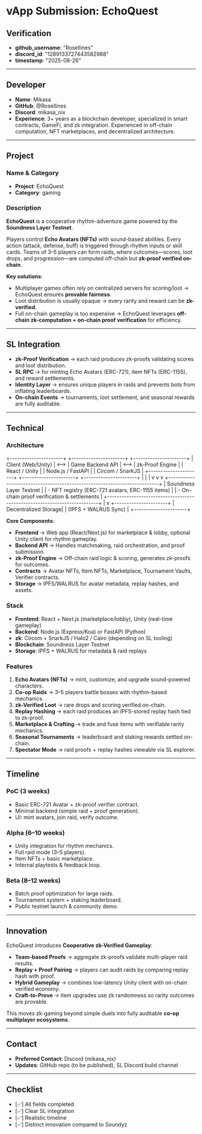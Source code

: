 # vApp Submission: EchoQuest

## Verification
- **github_username**: "Rosellines"  
- **discord_id**: "1289133727443582988"  
- **timestamp**: "2025-08-26"  

---

## Developer
- **Name**: Mikasa  
- **GitHub**: @Rosellines  
- **Discord**: mikasa_nix  
- **Experience**: 3+ years as a blockchain developer, specialized in smart contracts, GameFi, and zk integration. Experienced in off-chain computation, NFT marketplaces, and decentralized architecture.  

---

## Project

### Name & Category
- **Project**: EchoQuest  
- **Category**: gaming  

### Description
**EchoQuest** is a cooperative rhythm-adventure game powered by the **Soundness Layer Testnet**.  

Players control **Echo Avatars (NFTs)** with sound-based abilities. Every action (attack, defense, buff) is triggered through rhythm inputs or skill cards. Teams of 3–5 players can form raids, where outcomes—scores, loot drops, and progression—are computed off-chain but **zk-proof verified on-chain**.  

**Key solutions**:  
- Multiplayer games often rely on centralized servers for scoring/loot → EchoQuest ensures **provable fairness**.  
- Loot distribution is usually opaque → every rarity and reward can be **zk-verified**.  
- Full on-chain gameplay is too expensive → EchoQuest leverages **off-chain zk-computation + on-chain proof verification** for efficiency.  

---

## SL Integration
- **zk-Proof Verification** → each raid produces zk-proofs validating scores and loot distribution.  
- **SL RPC** → for minting Echo Avatars (ERC-721), item NFTs (ERC-1155), and reward settlements.  
- **Identity Layer** → ensures unique players in raids and prevents bots from inflating leaderboards.  
- **On-chain Events** → tournaments, loot settlement, and seasonal rewards are fully auditable.  
---

## Technical

### Architecture
+----------------------+ +----------------------+ +----------------------+
| Client (Web/Unity) | <--> | Game Backend API | <--> | zk-Proof Engine |
| React / Unity | | Node.js / FastAPI | | Circom / SnarkJS |
+----------------------+ +----------------------+ +----------------------+
| | |
v v v
+--------------------------------------------------------------------------+
| Soundness Layer Testnet |
| - NFT registry (ERC-721 avatars, ERC-1155 items) |
| - On-chain proof verification & settlements |
+--------------------------------------------------------------------------+
|
v
+----------------------+
| Decentralized Storage|
| (IPFS + WALRUS Sync) |
+----------------------+

**Core Components**:  
- **Frontend** → Web app (React/Next.js) for marketplace & lobby, optional Unity client for rhythm gameplay.  
- **Backend API** → Handles matchmaking, raid orchestration, and proof submission.  
- **zk-Proof Engine** → Off-chain raid logic & scoring, generates zk-proofs for outcomes.  
- **Contracts** → Avatar NFTs, Item NFTs, Marketplace, Tournament Vaults, Verifier contracts.  
- **Storage** → IPFS/WALRUS for avatar metadata, replay hashes, and assets.  

### Stack
- **Frontend**: React + Next.js (marketplace/lobby), Unity (real-time gameplay)  
- **Backend**: Node.js (Express/Koa) or FastAPI (Python)  
- **zk**: Circom + SnarkJS / Halo2 / Cairo (depending on SL tooling)  
- **Blockchain**: Soundness Layer Testnet  
- **Storage**: IPFS + WALRUS for metadata & raid replays  

### Features
1. **Echo Avatars (NFTs)** → mint, customize, and upgrade sound-powered characters.  
2. **Co-op Raids** → 3–5 players battle bosses with rhythm-based mechanics.  
3. **zk-Verified Loot** → rare drops and scoring verified on-chain.  
4. **Replay Hashing** → each raid produces an IPFS-stored replay hash tied to zk-proof.  
5. **Marketplace & Crafting** → trade and fuse items with verifiable rarity mechanics.  
6. **Seasonal Tournaments** → leaderboard and staking rewards settled on-chain.  
7. **Spectator Mode** → raid proofs + replay hashes viewable via SL explorer.  

---

## Timeline

### PoC (3 weeks)
- Basic ERC-721 Avatar + zk-proof verifier contract.  
- Minimal backend (simple raid + proof generation).  
- UI: mint avatars, join raid, verify outcome.  

### Alpha (6–10 weeks)
- Unity integration for rhythm mechanics.  
- Full raid mode (3–5 players).  
- Item NFTs + basic marketplace.  
- Internal playtests & feedback loop.  

### Beta (8–12 weeks)
- Batch proof optimization for large raids.  
- Tournament system + staking leaderboard.  
- Public testnet launch & community demo.  

---

## Innovation
EchoQuest introduces **Cooperative zk-Verified Gameplay**:  
- **Team-based Proofs** → aggregate zk-proofs validate multi-player raid results.  
- **Replay + Proof Pairing** → players can audit raids by comparing replay hash with proof.  
- **Hybrid Gameplay** → combines low-latency Unity client with on-chain verified economy.  
- **Craft-to-Prove** → item upgrades use zk randomness so rarity outcomes are provable.  

This moves zk-gaming beyond simple duels into fully auditable **co-op multiplayer ecosystems**.  

---

## Contact
- **Preferred Contact**: Discord (mikasa_nix)  
- **Updates**: GitHub repo (to be published), SL Discord build channel  

---

## Checklist
- [✅] All fields completed  
- [✅] Clear SL integration  
- [✅] Realistic timeline  
- [✅] Distinct innovation compared to Soundyz  


